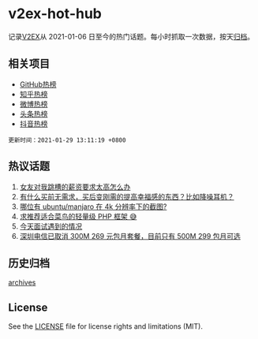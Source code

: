 # v2ex-hot-hub

 记录[V2EX](https://www.v2ex.com/)从 2021-01-06 日至今的热门话题。每小时抓取一次数据，按天[归档](archives)。
 
 ## 相关项目

- [GitHub热榜](https://github.com/lonnyzhang423/github-hot-hub)
- [知乎热榜](https://github.com/lonnyzhang423/zhihu-hot-hub)
- [微博热榜](https://github.com/lonnyzhang423/weibo-hot-hub)
- [头条热榜](https://github.com/lonnyzhang423/toutiao-hot-hub)
- [抖音热榜](https://github.com/lonnyzhang423/douyin-hot-hub)


 `更新时间：2021-01-29 13:11:19 +0800`

## 热议话题

1. [女友对我跳槽的薪资要求太高怎么办](https://www.v2ex.com/t/749289)
1. [有什么买前无需求，买后变刚需的提高幸福感的东西？比如降噪耳机？](https://www.v2ex.com/t/749349)
1. [哪位有 ubuntu/manjaro 在 4k 分辨率下的截图?](https://www.v2ex.com/t/749254)
1. [求推荐适合菜鸟的轻量级 PHP 框架 😅](https://www.v2ex.com/t/749247)
1. [今天面试遇到的情况](https://www.v2ex.com/t/749291)
1. [深圳电信已取消 300M 269 元包月套餐，目前只有 500M 299 包月可选](https://www.v2ex.com/t/749281)

## 历史归档

[archives](archives)

## License

See the [LICENSE](LICENSE) file for license rights and limitations (MIT).
